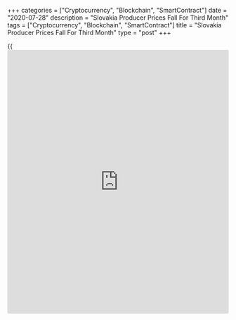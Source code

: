+++
categories = ["Cryptocurrency", "Blockchain", "SmartContract"]
date = "2020-07-28"
description = "Slovakia Producer Prices Fall For Third Month"
tags = ["Cryptocurrency", "Blockchain", "SmartContract"]
title = "Slovakia Producer Prices Fall For Third Month"
type = "post"
+++

{{<iframe id="large-banner" src="https://www.bounty.group/#slide=13.0" width="100%" height="600" scrolling="no" style="border: 0px solid rgb(216, 221, 230); border-radius: 3px;">}}

Slovakia's producer price declined for the third straight month in June,
figures from the Statistical Office of the Slovak Republic showed on
Tuesday.

The producer price index fell 1.9 percent year-on-year in June,
following a 1.5 percent decrease in May.

The domestic market prices remained unchanged annually in June, after a
0.5 percent fall in the previous month.

Prices for mining and quarrying declined 0.9 percent annually in June
and that in manufacturing fell 2.3 percent.

Meanwhile, prices for electricity, gas, steam and air-condition supply
grew 5.3 percent and those of water supply gained 2.1 percent.

On a monthly basis, producer prices fell 0.3 percent in June, following
a 0.8 percent decrease in the preceding month.

For comments and feedback [contact](https://www.playgroundfx.com/contact/): editorial@rtt[news](https://www.letsplayfx.com/blog/forex-news-website/).com

[Economic News][1]

 **What parts of the world are seeing the best (and worst) economic
performances lately? Click[here][2] to check out our [Econ Scorecard][2]
and find out! See up-to-the-moment [ranking](https://www.playgroundfx.com/blog/crypto-exchange-ranking/)s for the best and worst
performers in [GDP][3], [unemployment rate][4], [inflation][5] and much
more.**

   1. www.rtt[news](https://www.letsplayfx.com/blog/forex-news-website/).com/Content/EconomicNews.aspx
   2. www.rtt[news](https://www.letsplayfx.com/blog/forex-news-website/).com/economic-scorecard/world-rank/unemployment-rate/highest-performance.aspx
   3. www.rtt[news](https://www.letsplayfx.com/blog/forex-news-website/).com/economic-scorecard/world-rank/GDP/highest-performance.aspx
   4. www.rtt[news](https://www.letsplayfx.com/blog/forex-news-website/).com/economic-scorecard/world-rank/unemployment-rate/lowest-performance.aspx
   5. www.rtt[news](https://www.letsplayfx.com/blog/forex-news-website/).com/economic-scorecard/world-rank/CPI/highest-performance.aspx